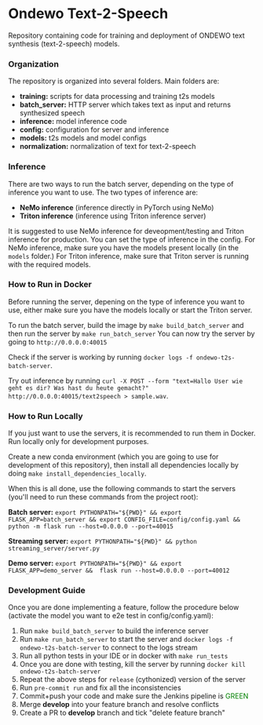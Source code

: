 # Ondewo Text-2-Speech

Repository containing code for training and deployment of ONDEWO text synthesis (text-2-speech) models.

### Organization

The repository is organized into several folders. Main folders are:

- __training:__ scripts for data processing and training t2s models
- __batch_server:__ HTTP server which takes text as input and returns synthesized speech
- __inference:__ model inference code
- __config:__ configuration for server and inference
- __models:__ t2s models and model configs
- __normalization:__ normalization of text for text-2-speech

### Inference

There are two ways to run the batch server, depending on the type of inference you want to use. The two types of inference are:

- __NeMo inference__ (inference directly in PyTorch using NeMo)
- __Triton inference__ (inference using Triton inference server)

It is suggested to use NeMo inference for deveopment/testing and Triton inference for production.
You can set the type of inference in the config. For NeMo inference, make sure you have the models present locally (in the `models` folder.)
For Triton inference, make sure that Triton server is running with the required models.

### How to Run in Docker

Before running the server, depening on the type of inference you want to use, either make sure you have the models locally or start the Triton server.

To run the batch server, build the image by `make build_batch_server` and then run the server by `make run_batch_server`
You can now try the server by going to  `http://0.0.0.0:40015`

Check if the server is working by running `docker logs -f ondewo-t2s-batch-server`.

Try out inference by running `curl -X POST --form "text=Hallo User wie geht es dir? Was hast du heute gemacht?" http://0.0.0.0:40015/text2speech > sample.wav`.

### How to Run Locally

If you just want to use the servers, it is recommended to run them in Docker. Run locally only for development purposes.

Create a new conda environment (which you are going to use for development of this repository), then install all dependencies locally by doing `make install_dependencies_locally`.

When this is all done, use the following commands to start the servers
(you'll need to run these commands from the project root):

__Batch server:__ `export PYTHONPATH="${PWD}" && export FLASK_APP=batch_server && export CONFIG_FILE=config/config.yaml && python -m flask run --host=0.0.0.0 --port=40015`

__Streaming server:__ `export PYTHONPATH="${PWD}" && python streaming_server/server.py`

__Demo server:__ `export PYTHONPATH="${PWD}" && export FLASK_APP=demo_server &&  flask run --host=0.0.0.0 --port=40012`

### Development Guide

Once you are done implementing a feature, follow the procedure below (activate the model you want to e2e test in config/config.yaml):
1. Run `make build_batch_server` to build the inference server
2. Run `make run_batch_server` to start the server and `docker logs -f ondewo-t2s-batch-server` to connect to the logs stream
3. Run all python tests in your IDE or in docker with `make run_tests`
4. Once you are done with testing, kill the server by running `docker kill ondewo-t2s-batch-server`
5. Repeat the above steps for `release` (cythonized) version of the server
6. Run `pre-commit run` and fix all the inconsistencies
7. Commit+push your code and make sure the Jenkins pipeline is <span style="color:green">GREEN</span>
8. Merge __develop__ into your feature branch and resolve conflicts
9. Create a PR to __develop__ branch and tick "delete feature branch"
